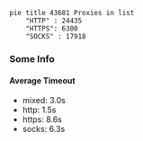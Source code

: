 
```mermaid
pie title 43681 Proxies in list
    "HTTP" : 24435
    "HTTPS": 6300
    "SOCKS" : 17918
```

### Some Info
#### Average Timeout

- mixed: 3.0s
- http: 1.5s
- https: 8.6s
- socks: 6.3s